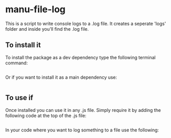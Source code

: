 # manu-file-log
This is a script to write console logs to a .log file.
It creates a seperate 'logs' folder and inside you'll find the .log file.

## To install it
To install the package as a dev dependency type the following terminal command:
```npm install manu-file-log --save-dev
```
Or if you want to install it as a main dependency use:
``` npm install manu-file-log --save
```
## To use if
Once installed you can use it in any .js file. Simply require it by adding the following code at the top of the .js file:
``` const file = require('manu-file-log')
```
In your code where you want to log something to a file use the following:
``` file.log('this is a test string', 'another test string')
```
